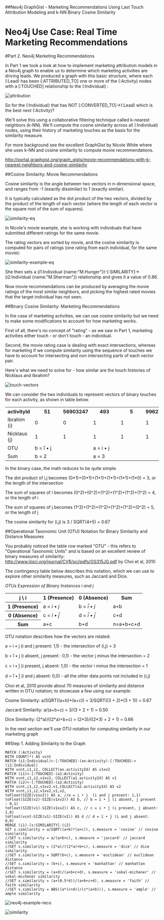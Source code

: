 ##Neo4j GraphGist - Marketing Recommendations Using Last Touch Attribution Modeling and k-NN Binary Cosine Similarity

# Neo4j Use Case: Real Time Marketing Recommendations


#Part 2. Neo4j Marketing Recommendations

In Part 1 we took a look at how to implement marketing attribution models in a Neo4j graph to enable us to determine which marketing activities are driving leads.  We produced a graph with this basic structure, where each (:Lead) has been [:ATTRIBUTED_TO] one or more of the (:Activity) nodes with a [:TOUCHED] relationship to the (:Individual) :

![attribution](https://cloud.githubusercontent.com/assets/5991751/19056221/c9f9114c-897c-11e6-8107-eab4354ee990.png)

So for the (:Individual) that has NOT [:CONVERTED_TO]->(:Lead) which is the best next (:Activity)?

We'll solve this using a collaborative filtering technique called k-nearest neighbors (k-NN).  We'll compute the cosine similarity across all (:Individual) nodes, using their history of marketing touches as the basis for the similarity measure.

For more background see the excellent GraphGist by Nicole White where she uses k-NN and cosine similarity to compute movie recommendations.

http://portal.graphgist.org/graph_gists/movie-recommendations-with-k-nearest-neighbors-and-cosine-similarity

##Cosine Similarity: Movie Recommendations

Cosine similarity is the angle between two vectors in n-dimensional space, and ranges from -1 (exactly dissimilar) to 1 (exactly similar).

It is typically calculated as the dot product of the two vectors, divided by the product of the length of each vector (where the length of each vector is the square root of the sum of squares).

![similarity-eq](https://cloud.githubusercontent.com/assets/5991751/19095909/94375fe2-8a4d-11e6-91ad-ceff4c92549a.png)

In Nicole's movie example, she is working with individuals that have submitted different ratings for the same movie.

The rating vectors are sorted by movie, and the cosine similarity is computed for pairs of ratings (one rating from each individual, for the same movie):

![similarity-example-eq](https://cloud.githubusercontent.com/assets/5991751/19095933/b4148cae-8a4d-11e6-9855-66f61f8fb245.png)

She then sets a (i1:Individual {name:"M.Hunger"})-[:SIMILARITY]->(i2:Individual {name:"M.Sherman"}) relationship and gives it a value of 0.86.

Now movie recommendations can be produced by averaging the movie ratings of the most similar neighbors, and picking the highest rated movies that the target individual has not seen.


##Binary Cosine Similarity: Marketing Recommendations

In the case of marketing activities, we can use cosine similarity but we need to make some modifications to account for how marketing works.

First of all, there's no concept of "rating" - as we saw in Part 1, marketing activities either touch - or don't touch - an individual.

Second, the movie rating case is dealing with exact intersections, whereas for marketing if we compute similarity using the sequence of touches we have to account for intersecting and non intersecting parts of each vector pair.

Here's what we need to solve for - how similar are the touch histories of Nicklaus and Ibrahim?

![touch-vectors](https://cloud.githubusercontent.com/assets/5991751/19096766/f16a2b30-8a53-11e6-9e07-e88c1b75930e.png)

We can consider the two individuals to represent vectors of binary touches for each activity, as shown in table below.

<table style="textalign: center">
<colgroup>
<col style="width: 83px">
<col style="width: 76px">
<col style="width: 74px">
<col style="width: 68px">
<col style="width: 67px">
<col style="width: 74px">
<col style="width: 72px">
<col style="width: 78px">
</colgroup>
  <tr>
    <th class="tg-s6z2">activityId</th>
    <th class="tg-baqh">&nbsp;&nbsp;&nbsp;&nbsp;&nbsp;&nbsp;&nbsp;51&nbsp;&nbsp;&nbsp;&nbsp;&nbsp;&nbsp;</th>
    <th class="tg-baqh">56903247</th>
    <th class="tg-baqh">&nbsp;&nbsp;&nbsp;&nbsp;&nbsp;493&nbsp;&nbsp;&nbsp;&nbsp;&nbsp;</th>
    <th class="tg-baqh">&nbsp;&nbsp;&nbsp;&nbsp;&nbsp;&nbsp;&nbsp;5&nbsp;&nbsp;&nbsp;&nbsp;&nbsp;&nbsp;</th>
    <th class="tg-baqh">9962776</th>
    <th class="tg-baqh">&nbsp;&nbsp;&nbsp;&nbsp;&nbsp;&nbsp;&nbsp;7&nbsp;&nbsp;&nbsp;&nbsp;&nbsp;&nbsp;</th>
    <th class="tg-baqh">&nbsp;&nbsp;Sum&nbsp;&nbsp;</th>
  </tr>
  <tr>
    <td class="tg-baqh">Ibrahim (i)</td>
    <td class="tg-baqh">0</td>
    <td class="tg-baqh">0</td>
    <td class="tg-baqh">1</td>
    <td class="tg-baqh">1</td>
    <td class="tg-baqh">1</td>
    <td class="tg-baqh">1</td>
    <td class="tg-baqh">a + c = 4</td>
  </tr>
  <tr>
    <td class="tg-baqh">Nicklaus (j)</td>
    <td class="tg-baqh">1</td>
    <td class="tg-baqh">1</td>
    <td class="tg-baqh">1</td>
    <td class="tg-baqh">1</td>
    <td class="tg-baqh">1</td>
    <td class="tg-baqh">0</td>
    <td class="tg-baqh">a + b = 5</td>
  </tr>
  <tr>
    <td class="tg-baqh">OTU</td>
    <td class="tg-baqh" colspan="2">b = i̅ • j</td>
    <td class="tg-baqh" colspan="3">a = i • j</td>
    <td class="tg-baqh">c = i • j̅</td>
    <td class="tg-baqh"></td>
  </tr>
  <tr>
    <td class="tg-baqh">Sum</td>
    <td class="tg-baqh" colspan="2">b = 2</td>
    <td class="tg-baqh" colspan="3">a = 3</td>
    <td class="tg-baqh">c = 1</td>
    <td class="tg-baqh"></td>
  </tr>
</table>


In the binary case, the math reduces to be quite simple.

The dot product of i,j becomes (0\*1)+(0\*1)+(1\*1)+(1\*1)+(1\*1)+(1\*0) = 3, or the length of the intersection

The sum of squares of i becomes (0^2)+(0^2)+(1^2)+(1^2)+(1^2)+(1^2) = 4, or the length of i

The sum of squares of j becomes (1^2)+(1^2)+(1^2)+(1^2)+(1^2)+(0^2) = 5, or the length of j

The cosine similarity for (i,j) is  3 / SQRT(4*5) = 0.67


##Operational Taxonomic Unit (OTU) Notation for Binary Similarity and Distance Measures

You probably noticed the table row marked "OTU" - this refers to "Operational Taxonomic Units" and is based on an excellent review of binary measures of similarity: http://www.iiisci.org/journal/CV$/sci/pdfs/GS315JG.pdf by Choi et al, 2010

The contingency table below describes this notation, which we can use to explore other similarity measures, such as Jaccard and Dice.

*OTUs Expression of Binary Instances i and j*
<table>
<tr>
  <th>j \ i</th>
  <th>1 (Presence)</th>
  <th>0 (Absence)</th>
  <th>Sum</th>
</tr>
<tr>
  <th>1 (Presence)</th>
  <td>a = <i>i&nbsp;•&nbsp;j</i></td>
  <td>b = <i>i&#773;&nbsp;•&nbsp;j</i></td>
  <td>a+b</td>
</tr>
<tr>
  <th>0 (Absence)</th>
  <td>c = <i>i&nbsp;•&nbsp;j&#773;<i></td>
  <td>d = <i>i&#773;&nbsp;•&nbsp;j&#773;</i></td>
  <td>c+d</td>
</tr>
<tr>
  <th>Sum</th>
  <td>a+c</td>
  <td>b+d</td>
  <td>n=a+b+c+d</td>
</tr>
</table>

OTU notation describes how the vectors are related:

a = i • j  (i and j present: 1,1) - the intersection of (i,j) = 3

b = i̅ • j (i absent, j present : 0,1) - the vector j minus the intersection = 2

c = i • j̅ (i present, j absent: 1,0) - the vector i minus the intersection = 1

d = i̅ • j̅ (i and j absent: 0,0) - all the other data points not included in (i,j)

Choi et al, 2010 provide about 70 measures of similarity and distance written in OTU notation; to showcase a few using our example:

Cosine Similarity: a/SQRT((a+b)\*(a+c)) = 3/SQRT((3 + 2)\*(3 + 1)) = 0.67

Jaccard Similarity: a/(a+b+c) = 3/(3 + 2 + 1) = 0.50

Dice Similarity: (2\*a)/((2\*a)+b+c) = (2\*3)/((2\*3) + 2 + 1) = 0.66

In the next section we'll use OTU notation for computing similarity in our marketing graph

##Step 1. Adding Similarity to the Graph

```
MATCH (:Activity)
WITH COUNT(*) AS vcnt
MATCH (i1:Individual)<-[:TOUCHED]-(ax:Activity)-[:TOUCHED]->(i2:Individual)
WITH vcnt,i1,i2, COLLECT(ax.activityId) AS v1xv2
MATCH (i1)<-[:TOUCHED]-(a1:Activity)
WITH vcnt,i1,i2,v1xv2, COLLECT(a1.activityId) AS v1
MATCH (i2)<-[:TOUCHED]-(a2:Activity)
WITH vcnt,i1,i2,v1xv2,v1,COLLECT(a2.activityId) AS v2
WITH vcnt,i1,i2,v1xv2,v1,v2,
toFloat(SIZE(v1xv2)) AS a, //a = i • j  (i and j present: 1,1)
toFloat(SIZE(v2)-SIZE(v1xv2)) AS b, // b = i̅ • j (i absent, j present : 0,1)
toFloat(SIZE(v1)-SIZE(v1xv2)) AS c, // c = i • j̅ (i present, j absent: 1,0)
toFloat(vcnt-SIZE(v1)-SIZE(v2)) AS d // d = i̅ • j̅ (i and j absent: 0,0)
MERGE (i1)-[s:SIMILARITY]-(i2)
SET s.similarity = a/SQRT((a+b)*(a+c)), s.measure = 'cosine' // cosine similarity
//SET s.similarity = a/(a+b+c), s.measure = 'jaccard' // jaccard similarity
//SET s.similarity = (2*a)/((2*a)+b+c), s.measure = 'dice' // dice similarity
//SET s.similarity = SQRT(b+c), s.measure = 'euclidean' // euclidean distance
//SET s.similarity = (b+c), s.measure = 'manhattan' // manhattan distance
//SET s.similarity = (a+d)/(a+b+c+d), s.measure = 'sokal-michener' // sokal-michener similarity
//SET s.similarity = (a+(0.5*d))/(a+b+c+d), s.measure = 'faith' // faith similarity
//SET s.similarity = ABS((a*(c+d))/(c*(a+b))), s.measure = 'ample' // ample similarity

```




![neo4j-example-reco](https://cloud.githubusercontent.com/assets/5991751/19052701/a8a35e0e-896c-11e6-89b1-90e4fe480d15.png)


![similarity](https://cloud.githubusercontent.com/assets/5991751/19054363/f896d038-8973-11e6-956e-c1014bedbe58.png)
